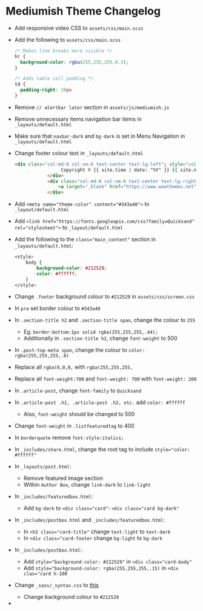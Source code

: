 # Mediumish Theme Changelog

* Add responsive video CSS to `assets/css/main.scss`

* Add the following to `assets/css/main.scss`

  ```scss
  /* Makes line breaks more visible */
  hr {
  	background-color: rgba(255,255,255,0.3);
  }
  
  /* Adds table cell padding */
  td {
  	padding-right: 20px
  }
  ```

* Remove `// alertbar later` section in `assets/js/mediumish.js`

* Remove unnecessary items navigation bar items in `_layouts/default.html`

* Make sure that `navbar-dark` and `bg-dark` is set in Menu Navigation in `_layouts/default.html`

* Change footer colour text in `_layouts/default.html`

  ```html
  <div class="col-md-6 col-sm-6 text-center text-lg-left"; style="color: #ffffff">
                   Copyright © {{ site.time | date: "%Y" }} {{ site.name }} 
              </div>
              <div class="col-md-6 col-sm-6 text-center text-lg-right"; style="color: #ffffff">    
                  <a target="_blank" href="https://www.wowthemes.net">Mediumish Theme</a> by WowThemes.net
              </div>
  ```

* Add `<meta name="theme-color" content="#343a40">` to `_layout/default.html`

* Add `<link href="https://fonts.googleapis.com/css?family=Quicksand" rel="stylesheet">` to `_layout/default.html`

* Add the following to the `class="main_content"` section in `_layouts/default.html`:

  ```css
  <style>
      body {
          background-color: #212529;
          color: #ffffff;
      }
  </style>
  ```

* Change `.footer` background colour to `#212529` in `assets/css/screen.css`
* In `pre` set border colour to `#343a40`
* In `.section-title h2` and `.section-title span`, change the colour to `255`
  * Eg. `border-bottom:1px solid rgba(255,255,255,.44);`
  * Additionally in `.section-title h2`, change `font-weight` to 500
* In `.post-top-meta span`, change the colour to `color: rgba(255,255,255,.8)`
* Replace all `rgba(0,0,0,` with `rgba(255,255,255,`
* Replace all `font-weight:700` and `font-weight: 700` with `font-weight: 200`
* In `.article-post`, change `font-family` to `Quicksand`
* In `.article-post .h1, .article-post .h2, etc.` add `color: #ffffff`
  * Also, `font-weight` should be changed to 500
* Change `font-weight` in `.listfeaturedtag` to 400
* In `borderquote` remove `font-style:italics;`

* In `_includes/share.html`, change the root tag to include `style="color: #ffffff"`
* In `_layouts/post.html`:
  * Remove featured image section
  * Within `Author Box`, change `link-dark` to `link-light`
* In `_includes/featuredbox.html`:
  * Add  `bg-dark` to `<div class="card"`: `<div class="card bg-dark"`
* In `_includes/postbox.html` and `_includes/featuredbox.html`:
  * In `<h2 class="card-title"` change `text-light` to `text-dark`
  * In `<div class="card-footer` change `bg-light` to `bg-dark`
* In `_includes/postbox.html`:
  * Add `style="background-color: #212529"` in `<div class="card-body"`
  * Add `style="background-color: rgba(255,255,255,.15)` in `<div clas="card h-100`
* Change `_sass/_syntax.css` to [this](https://raw.githubusercontent.com/dracula/pygments/2d85ede1540db3739d5404343aa722f54e042141/dracula.scss)
  * Change background colour to `#212529`
* 

